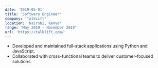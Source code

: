 ```yaml
---
date: '2019-05-01'
title: 'Software Engineer'
company: 'TalkLift'
location: 'Nairobi, Kenya'
range: 'May 2019 - November 2019'
url: 'https://talklift.com/'
---
```


- Developed and maintained full-stack applications using Python and JavaScript.
- Collaborated with cross-functional teams to deliver customer-focused solutions.
